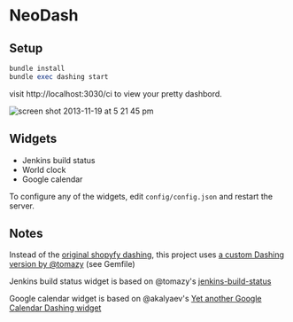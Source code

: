 # NeoDash

## Setup

```ruby
bundle install
bundle exec dashing start
```

visit http://localhost:3030/ci to view your pretty dashbord.

![screen shot 2013-11-19 at 5 21 45 pm](https://f.cloud.github.com/assets/412533/1571300/37fcee5a-5101-11e3-8b54-17f285d2e124.png)

## Widgets

- Jenkins build status
- World clock
- Google calendar

To configure any of the widgets, edit `config/config.json` and restart the server.

## Notes

Instead of the [original shopyfy dashing](http://shopify.github.io/dashing/), this project uses [a custom Dashing version by @tomazy](https://github.com/tomazy/dashing/tree/dashboard-from-config) (see Gemfile)

Jenkins build status widget is based on @tomazy's [jenkins-build-status](https://github.com/tomazy/jenkins-status-dashing)

Google calendar widget is based on @akalyaev's [Yet another Google Calendar Dashing widget](https://gist.github.com/akalyaev/6387762)
